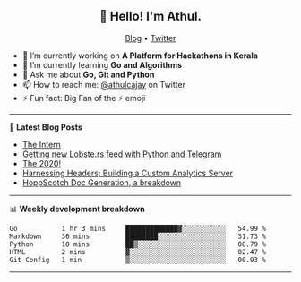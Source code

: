 <h2 align="center">👋 Hello! I'm Athul.</h2>
<p align="center">
  <a href="https://blog.athulcyriac.xyz">Blog</a> •
  <a href="https://twitter.com/athulcajay">Twitter</a>
</p>


- 🔭 I’m currently working on **A Platform for Hackathons in Kerala**
- 🌱 I’m currently learning **Go and Algorithms**
- 💬 Ask me about **Go, Git and Python**
- 📫 How to reach me: [@athulcajay](https://twitter.com/athulcajay) on Twitter
- ⚡ Fun fact: Big Fan of the :zap: emoji

-------

**📝 Latest Blog Posts**

<!-- BLOG-POST-LIST:START -->
- [The Intern](https://blog.athulcyriac.xyz/blog/frappe-internship/)
- [Getting new Lobste.rs feed with Python and Telegram](https://blog.athulcyriac.xyz/blog/lobsters_feed/)
- [The 2020!](https://blog.athulcyriac.xyz/blog/2020/)
- [Harnessing Headers; Building a Custom Analytics Server](https://blog.athulcyriac.xyz/blog/analytics_from_scratch/)
- [HoppScotch Doc Generation, a breakdown](https://blog.athulcyriac.xyz/blog/hopp-gen/)
<!-- BLOG-POST-LIST:END -->

-------

📊 **Weekly development breakdown**
<!--START_SECTION:waka-->
```text
Go           1 hr 3 mins     █████████████▓░░░░░░░░░░░   54.99 % 
Markdown     36 mins         ████████░░░░░░░░░░░░░░░░░   31.73 % 
Python       10 mins         ██▒░░░░░░░░░░░░░░░░░░░░░░   08.79 % 
HTML         2 mins          ▓░░░░░░░░░░░░░░░░░░░░░░░░   02.47 % 
Git Config   1 min           ▒░░░░░░░░░░░░░░░░░░░░░░░░   00.93 % 
```
<!--END_SECTION:waka-->

-------
